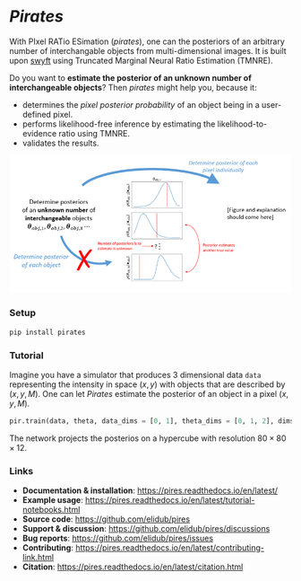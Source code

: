 # _Pirates_

With PIxel RATio ESimation (_pirates_), one can the posteriors of an arbitrary number of interchangable objects from multi-dimensional images. It is built upon [swyft](https://github.com/undark-lab/swyft) using Truncated Marginal Neural Ratio Estimation (TMNRE).

Do you want to **estimate the posterior of an unknown number of interchangeable objects**? Then *pirates* might help you, because it:
- determines the *pixel posterior probability* of an object being in a user-defined pixel.
- performs likelihood-free inference by estimating the likelihood-to-evidence ratio using TMNRE.
- validates the results.

<!-- ![[docs/figures/propaganda.PNG]] -->

<img src="docs/figures/propaganda.PNG">

### Setup
```bash
pip install pirates
```

### Tutorial
Imagine you have a simulator that produces 3 dimensional data `data` representing the intensity in space $(x,y)$ with objects that are described by $(x, y, M)$. One can let *Pirates* estimate the posterior of an object in a pixel $(x, y, M)$.
```python
pir.train(data, theta, data_dims = [0, 1], theta_dims = [0, 1, 2], dims = dict('x'=80, 'y'=80, 'M'=12)
```
The network projects the posterios on a hypercube with resolution $80 \times 80 \times 12$.

### Links
* **Documentation & installation**: https://pires.readthedocs.io/en/latest/
* **Example usage**: https://pires.readthedocs.io/en/latest/tutorial-notebooks.html
* **Source code**: https://github.com/elidub/pires
* **Support & discussion**: https://github.com/elidub/pires/discussions
* **Bug reports**: https://github.com/elidub/pires/issues
* **Contributing**: https://pires.readthedocs.io/en/latest/contributing-link.html
* **Citation**: https://pires.readthedocs.io/en/latest/citation.html


